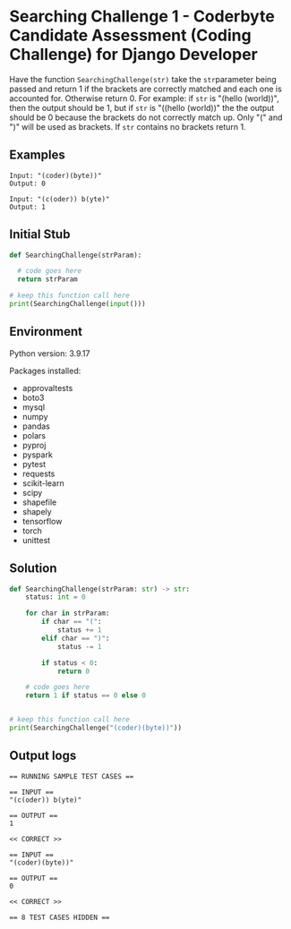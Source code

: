 # Searching Challenge 1 - Coderbyte Candidate Assessment (Coding Challenge) for Django Developer

Have the function `SearchingChallenge(str)` take the `str`parameter being passed and return 1 if the brackets are correctly matched and each one is accounted for. Otherwise return 0. For example: if `str` is "(hello (world))", then the output should be 1, but if `str` is "((hello (world))" the the output should be 0 because the brackets do not correctly match up. Only "(" and ")" will be used as brackets. If `str` contains no brackets return 1.

## Examples

```text
Input: "(coder)(byte))"
Output: 0

Input: "(c(oder)) b(yte)"
Output: 1
```

## Initial Stub

```python
def SearchingChallenge(strParam):

  # code goes here
  return strParam

# keep this function call here
print(SearchingChallenge(input()))
```

## Environment

Python version: 3.9.17

Packages installed:

- approvaltests
- boto3
- mysql
- numpy
- pandas
- polars
- pyproj
- pyspark
- pytest
- requests
- scikit-learn
- scipy
- shapefile
- shapely
- tensorflow
- torch
- unittest

## Solution

```python
def SearchingChallenge(strParam: str) -> str:
    status: int = 0

    for char in strParam:
        if char == "(":
            status += 1
        elif char == ")":
            status -= 1

        if status < 0:
            return 0

    # code goes here
    return 1 if status == 0 else 0


# keep this function call here
print(SearchingChallenge("(coder)(byte))"))
```

## Output logs

```text
== RUNNING SAMPLE TEST CASES ==

== INPUT ==
"(c(oder)) b(yte)"

== OUTPUT ==
1

<< CORRECT >>

== INPUT ==
"(coder)(byte))"

== OUTPUT ==
0

<< CORRECT >>

== 8 TEST CASES HIDDEN ==
```
